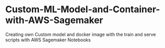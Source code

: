 # Custom-ML-Model-and-Container-with-AWS-Sagemaker
Creating own Custom model and docker image with the train and serve scripts with AWS Sagemaker Notebooks
